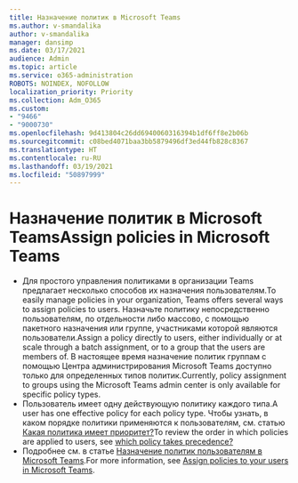 ```yaml
---
title: Назначение политик в Microsoft Teams
ms.author: v-smandalika
author: v-smandalika
manager: dansimp
ms.date: 03/17/2021
audience: Admin
ms.topic: article
ms.service: o365-administration
ROBOTS: NOINDEX, NOFOLLOW
localization_priority: Priority
ms.collection: Adm_O365
ms.custom:
- "9466"
- "9000730"
ms.openlocfilehash: 9d413804c26dd6940060316394b1df6ff8e2b06b
ms.sourcegitcommit: c08bed4071baa3bb5879496df3ed44fb828c8367
ms.translationtype: HT
ms.contentlocale: ru-RU
ms.lasthandoff: 03/19/2021
ms.locfileid: "50897999"
---
```

# <a name="assign-policies-in-microsoft-teams"></a><span data-ttu-id="e3981-102">Назначение политик в Microsoft Teams</span><span class="sxs-lookup"><span data-stu-id="e3981-102">Assign policies in Microsoft Teams</span></span>

- <span data-ttu-id="e3981-103">Для простого управления политиками в организации Teams предлагает несколько способов их назначения пользователям.</span><span class="sxs-lookup"><span data-stu-id="e3981-103">To easily manage policies in your organization, Teams offers several ways to assign policies to users.</span></span> <span data-ttu-id="e3981-104">Назначьте политику непосредственно пользователям, по отдельности либо массово, с помощью пакетного назначения или группе, участниками которой являются пользователи.</span><span class="sxs-lookup"><span data-stu-id="e3981-104">Assign a policy directly to users, either individually or at scale through a batch assignment, or to a group that the users are members of.</span></span>  <span data-ttu-id="e3981-105">В настоящее время назначение политик группам с помощью Центра администрирования Microsoft Teams доступно только для определенных типов политик.</span><span class="sxs-lookup"><span data-stu-id="e3981-105">Currently, policy assignment to groups using the Microsoft Teams admin center is only available for specific policy types.</span></span> 
- <span data-ttu-id="e3981-106">Пользователь имеет одну действующую политику каждого типа.</span><span class="sxs-lookup"><span data-stu-id="e3981-106">A user has one effective policy for each policy type.</span></span> <span data-ttu-id="e3981-107">Чтобы узнать, в каком порядке политики применяются к пользователям, см. статью [Какая политика имеет приоритет?](https://docs.microsoft.com/microsoftteams/assign-policies#which-policy-takes-precedence)</span><span class="sxs-lookup"><span data-stu-id="e3981-107">To review the order in which policies are applied to users, see [which policy takes precedence?](https://docs.microsoft.com/microsoftteams/assign-policies#which-policy-takes-precedence)</span></span>
- <span data-ttu-id="e3981-108">Подробнее см. в статье [Назначение политик пользователям в Microsoft Teams](https://docs.microsoft.com/microsoftteams/assign-policies).</span><span class="sxs-lookup"><span data-stu-id="e3981-108">For more information, see [Assign policies to your users in Microsoft Teams](https://docs.microsoft.com/microsoftteams/assign-policies).</span></span>